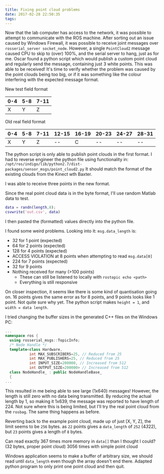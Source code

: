 ```yaml
---
title: Fixing point cloud problems
date: 2017-02-28 22:50:35
tags:
---
```

Now that the lab computer has access to the network, it was possible to attempt to communicate with the ROS machine.
After sorting out an issue caused by Windows Firewall, it was possible to receive joint messages over `rosserial_server socket_node`.
However, a single `PointCloud2` message caused CPU to skip to (over) 100%, and the serial server to hang, just as for me.
Oscar found a python script which would publish a custom point cloud and regularly send the message, containing just 3 white points.
This was able to be received!
It's time to verify whether the problem was caused by the point clouds being too big, or if it was something like the colour interfering with the expected message format.

New test field format
> 
| 0-4   | 5-8   | 7-11  |
| ----- | ----- | ----- |
| X     | Y     | Z     |

Old real field format
> 
| 0-4   | 5-8   | 7-11  | 12-15 | 16-19 | 20-23 | 24-27 | 28-31 | 
| ----- | ----- | ----- | ----- | ----- | ----- | ----- | ----- |
| X     | Y     | Z     | --    | C     | --    | --    | --    |


The python script is only able to publish point clouds in the first format.
I had to reverse engineer the python file using functionality in:
`/opt/ros/indigo/lib/python2.7/dist-packages/sensor_msgs/point_cloud2.py`
It should match the format of the existing clouds from the Kinect wth Baxter.

I was able to receive three points in the new format.

Since the real point cloud data is in the byte format, I'll use random Matlab data to test.
```Matlab Matlab workspace
data = randn(length,8);
csvwrite('out.csv', data)
```
I then pasted the (formatted) values directly into the python file.

I found some weird problems. Looking into it:
`msg.data_length` is:
- 32 for 1 point (expected)
- 64 for 2 points (expected)
- 128 for 4 points (expected)
- ACCESS VIOLATION at 8 points when attempting to read `msg.data[0]`
- 224 for 7 points (expected)
- 32 for 9 points
- Nothing received for many (>100 points)
  - These can still be listened to locally with `rostopic echo <path>`
  - Everything is still responsive

On closer inspection, it seems like there is some kind of quantisation going on.
16 points gives the same error as for 8 points, and 9 points looks like 1 point.
Not quite sure why yet.
The python script makes `height = 1`, and `width = data length`.

I tried changing the buffer sizes in the generated C++ files on the Windows PC:
```cpp ros_lib/ros/node_handle.h excerpt
...
namespace ros {
  using rosserial_msgs::TopicInfo;
  /* Node Handle */
  template<class Hardware,
           int MAX_SUBSCRIBERS=25, // Reduced from 25
           int MAX_PUBLISHERS=25, // Reduced from 25
           int INPUT_SIZE=200000, // Increased from 512
           int OUTPUT_SIZE=200000> // Increased from 512
  class NodeHandle_ : public NodeHandleBase_
  {
...
```
This resulted in me being able to see large (1x640) messages!
However, the length is still zero with no data being transmitted.
By reducing the actual length by 1, so making it 1x639, the message was reported to have length of 224.
Not sure where this is being limited, but I'll try the real point cloud from the `rosbag`.
The same thing happens as before.

Reverting back to the example point cloud, made up of just [X, Y, Z], the limit seems to be `256` bytes.
as `22` points gives a `data_length` of `252` (4*3*22), but `23` points gives a length of `8` bytes.

Can read exactly 367 times more memory in `data[]` than I thought I could? (32 bytes, proper point cloud)
3056 times with simple point cloud

Windows application seems to make a buffer of arbitrary size, we should read until `data_length` even though the array doesn't end there.
Adapted python program to only print one point cloud and then quit.
